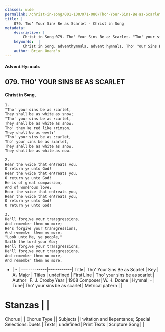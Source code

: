 ```yaml
---
classes: wide
permalink: /christ-in-song/001-100/071-080/Tho'-Your-Sins-Be-as-Scarlet/
title: |
    079. Tho' Your Sins Be as Scarlet - Christ in Song
metadata:
    description: |
        Christ in Song 079. Tho' Your Sins Be as Scarlet. "Tho' your sins be as scarlet, They shall be as white as snow; "Tho' your sins be as scarlet, They shall be as white as snow; Tho' they be red like crimson, They shall be as wool;" "Tho' your sins be as scarlet, Tho' your sins be as scarlet, They shall be as white as snow, They shall be as white as now.
    keywords:  |
        Christ in Song, adventhymnals, advent hymnals, Tho' Your Sins Be as Scarlet, Tho' your sins be as scarlet. 
    author: Brian Onang'o
---
```


#### Advent Hymnals
## 079. THO' YOUR SINS BE AS SCARLET
####  Christ in Song,

```txt
1.
"Tho' your sins be as scarlet,
They shall be as white as snow;
"Tho' your sins be as scarlet,
They shall be as white as snow;
Tho' they be red like crimson,
They shall be as wool;"
"Tho' your sins be as scarlet,
Tho' your sins be as scarlet,
They shall be as white as snow,
They shall be as white as now.

2.
Hear the voice that entreats you,
O return ye unto God!
Hear the voice that entreats you,
O return ye unto God!
He is of great compassion,
And of wondrous love;
Hear the voice that entreats you,
Hear the voice that entreats you,
O return ye unto God!
O return ye unto God!

3.
He'll forgive your transgressions,
And remember them no more;
He's forgive your transgressions,
And remember them no more;
"Look unto Me, ye people,"
Saith the Lord your God;
He'll forgive your transgressions,
He'll forgive your transgressions,
And remember them no more,
And remember them no more.


```

- |   -  |
-------------|------------|
Title | Tho' Your Sins Be as Scarlet |
Key | A♭ Major |
Titles | undefined |
First Line | Tho' your sins be as scarlet |
Author | F. J. Crosby
Year | 1908
Composer| W. H. Doane |
Hymnal|  - |
Tune| Tho' your sins be as scarlet |
Metrical pattern | |
# Stanzas |  |
Chorus |  |
Chorus Type |  |
Subjects | Invitation and Repentance; Special Selections: Duets |
Texts | undefined |
Print Texts | 
Scripture Song |  |
    
